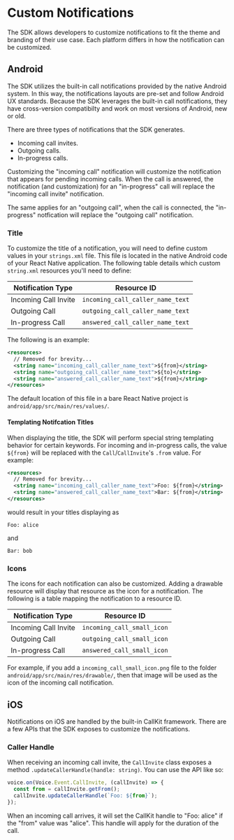 # Custom Notifications
The SDK allows developers to customize notifications to fit the theme and branding of their use case. Each platform differs in how the notification can be customized.

## Android
The SDK utilizes the built-in call notifications provided by the native Android system. In this way, the notifications layouts are pre-set and follow Android UX standards. Because the SDK leverages the built-in call notifications, they have cross-version compatibilty and work on most versions of Android, new or old.

There are three types of notifications that the SDK generates.

- Incoming call invites.
- Outgoing calls.
- In-progress calls.

Customizing the "incoming call" notification will customize the notification that appears for pending incoming calls. When the call is answered, the notification (and customization) for an "in-progress" call will replace the "incoming call invite" notification.

The same applies for an "outgoing call", when the call is connected, the "in-progress" notfication will replace the "outgoing call" notification.

### Title
To customize the title of a notification, you will need to define custom values in your `strings.xml` file. This file is located in the native Android code of your React Native application. The following table details which custom `string.xml` resources you'll need to define:

| Notification Type | Resource ID |
| - | - |
| Incoming Call Invite | `incoming_call_caller_name_text` |
| Outgoing Call | `outgoing_call_caller_name_text` |
| In-progress Call | `answered_call_caller_name_text` |

The following is an example:
```xml
<resources>
  // Removed for brevity...
  <string name="incoming_call_caller_name_text">${from}</string>
  <string name="outgoing_call_caller_name_text">${to}</string>
  <string name="answered_call_caller_name_text">${from}</string>
</resources>
```

The default location of this file in a bare React Native project is `android/app/src/main/res/values/`.

#### Templating Notifcation Titles
When displaying the title, the SDK will perform special string templating behavior for certain keywords. For incoming and in-progress calls, the value `${from}` will be replaced with the `Call`/`CallInvite`'s `.from` value. For example:

```xml
<resources>
  // Removed for brevity...
  <string name="incoming_call_caller_name_text">Foo: ${from}</string>
  <string name="answered_call_caller_name_text">Bar: ${from}</string>
</resources>
```

would result in your titles displaying as

```
Foo: alice
```

and

```
Bar: bob
```

### Icons
The icons for each notification can also be customized. Adding a drawable resource will display that resource as the icon for a notification. The following is a table mapping the notification to a resource ID.

| Notification Type | Resource ID |
| - | - |
| Incoming Call Invite | `incoming_call_small_icon` |
| Outgoing Call | `outgoing_call_small_icon` |
| In-progress Call | `answered_call_small_icon` |

For example, if you add a `incoming_call_small_icon.png` file to the folder `android/app/src/main/res/drawable/`, then that image will be used as the icon of the incoming call notification.

## iOS
Notifications on iOS are handled by the built-in CallKit framework. There are a few APIs that the SDK exposes to customize the notifications.

### Caller Handle
When receiving an incoming call invite, the `CallInvite` class exposes a method `.updateCallerHandle(handle: string)`. You can use the API like so:

```typescript
voice.on(Voice.Event.CallInvite, (callInvite) => {
  const from = callInvite.getFrom();
  callInvite.updateCallerHandle(`Foo: ${from}`);
});
```

When an incoming call arrives, it will set the CallKit handle to "Foo: alice" if the "from" value was "alice". This handle will apply for the duration of the call.
